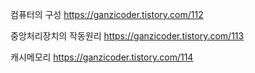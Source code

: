 컴퓨터의 구성
https://ganzicoder.tistory.com/112

중앙처리장치의 작동원리
https://ganzicoder.tistory.com/113

캐시메모리
https://ganzicoder.tistory.com/114